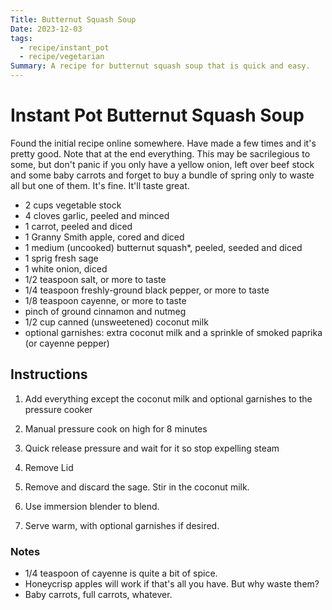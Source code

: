 ```yaml
---
Title: Butternut Squash Soup
Date: 2023-12-03
tags:
  - recipe/instant_pot
  - recipe/vegetarian
Summary: A recipe for butternut squash soup that is quick and easy.
---
```


# Instant Pot Butternut Squash Soup

Found the initial recipe online somewhere. Have made a few times and it's pretty good. Note that at the end everything.
This may be sacrilegious to some, but don't panic if you only have a yellow onion, left over beef stock and some baby
carrots and forget to buy a bundle of spring only to waste all but one of them. It's fine. It'll taste great. 


* 2 cups vegetable stock
* 4 cloves garlic, peeled and minced
* 1 carrot, peeled and diced
* 1 Granny Smith apple, cored and diced 
* 1 medium (uncooked) butternut squash*, peeled, seeded and diced
* 1 sprig fresh sage
* 1 white onion, diced
* 1/2 teaspoon salt, or more to taste
* 1/4 teaspoon freshly-ground black pepper, or more to taste
* 1/8 teaspoon cayenne, or more to taste
* pinch of ground cinnamon and nutmeg
* 1/2 cup canned (unsweetened) coconut milk
* optional garnishes: extra coconut milk and a sprinkle of smoked paprika (or cayenne pepper)

## Instructions

1. Add everything except the coconut milk and optional garnishes to the pressure cooker

 2. Manual pressure cook on high for 8 minutes
 3. Quick release pressure and wait for it so stop expelling steam
 4. Remove Lid
3. Remove and discard the sage.  Stir in the coconut milk.
4. Use immersion blender to blend.
5. Serve warm, with optional garnishes if desired.

### Notes
* 1/4 teaspoon of cayenne is quite a bit of spice.
* Honeycrisp apples will work if that's all you have. But why waste them?
* Baby carrots, full carrots, whatever.
